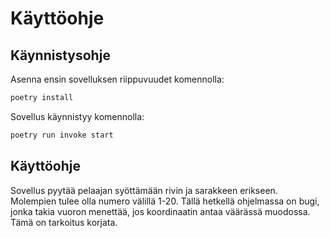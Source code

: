 # Käyttöohje

## Käynnistysohje

Asenna ensin sovelluksen riippuvuudet komennolla:

```bash
poetry install
```

Sovellus käynnistyy komennolla:

```bash
poetry run invoke start
```

## Käyttöohje

Sovellus pyytää pelaajan syöttämään rivin ja sarakkeen erikseen. Molempien tulee olla numero välillä 1-20. Tällä hetkellä ohjelmassa on bugi, jonka takia vuoron menettää, jos koordinaatin antaa väärässä muodossa. Tämä on tarkoitus korjata.